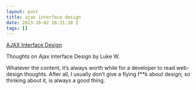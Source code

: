 ```yaml
---
layout: post
title: ajax interface design
date: 2013-10-02 16:31:10 Z
tags: []
---
```

[AJAX Interface Design](http://www.lukew.com/ff/entry.asp?180)

Thoughts on Ajax interface Design by Luke W.

Whatever the content, it’s always worth while for a developer to read web-design thoughts. After all, I usually don’t give a flying f\*\*k about design; so thinking about it, is always a good thing.
